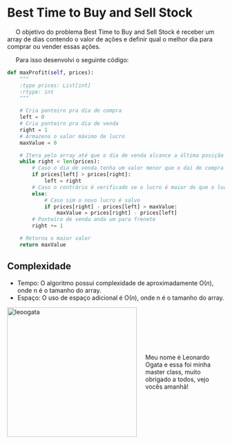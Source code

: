 # Best Time to Buy and Sell Stock

&nbsp;&nbsp;&nbsp;&nbsp; O objetivo do problema Best Time to Buy and Sell Stock é receber um array de dias contendo o valor de ações e definir qual o melhor dia para comprar ou vender essas ações. 

&nbsp;&nbsp;&nbsp;&nbsp; Para isso desenvolvi o seguinte código: 

```python
def maxProfit(self, prices):
    """
    :type prices: List[int]
    :rtype: int
    """

    # Cria ponteiro pra dia de compra
    left = 0
    # Cria ponteiro pra dia de venda
    right = 1
    # Armazena o valor máximo de lucro
    maxValue = 0

    # Itera pelo array até que o dia de venda alcance a última posição
    while right < len(prices):
        # Caso o dia de venda tenha um valor menor que o dai de compra dia de venda se torna o novo dia de compra 
        if prices[left] > prices[right]:
            left = right
        # Caso o contrário é verificado se o lucro é maior do que o lucro registrado
        else: 
            # Caso sim o novo lucro é salvo
            if prices[right] - prices[left] > maxValue:
                maxValue = prices[right] - prices[left]
        # Ponteiro de venda anda um para frenete
        right += 1

    # Retorna o maior valor 
    return maxValue
```

## Complexidade
- Tempo: O algoritmo possui complexidade de aproximadamente O($n$), onde n é o tamanho do array.
- Espaço: O uso de espaço adicional é O(${n}$), onde n é o tamanho do array.

<div style="display: flex; align-items: center; justify-content: center;">
    <img src="leoogata29.jpg" alt="leoogata" style="width: 300px; height: auto; margin-right: 20px;">
    <div>
        <p>Meu nome é Leonardo Ogata e essa foi minha master class, muito obrigado a todos, vejo vocês amanhã!</p>
    </div>
</div>
